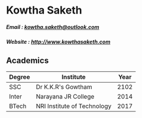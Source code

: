 # Kowtha Saketh
##### Email : kowtha.saketh@outlook.com
##### Website : http://www.kowthasaketh.com
##
## Academics

Degree | Institute | Year
------ | --------- | -----
SSC | Dr K.K.R's Gowtham | 2102
Inter | Narayana JR College | 2014
BTech | NRI Institute of Technology | 2017
